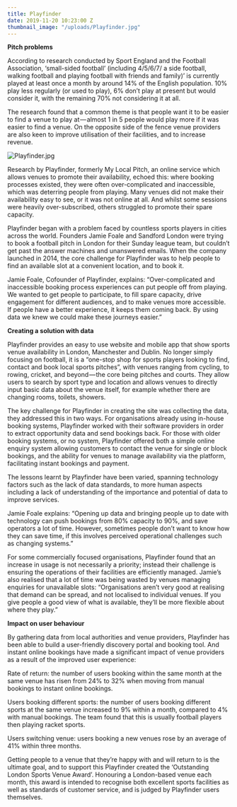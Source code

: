 ```yaml
---
title: Playfinder
date: 2019-11-20 10:23:00 Z
thumbnail_image: "/uploads/Playfinder.jpg"
---
```


**Pitch problems**

According to research conducted by Sport England and the Football Association, ‘small-sided football’ (including 4/5/6/7/ a side football, walking football and playing football with friends and family)’ is currently played at least once a month by around 14% of the English population. 10% play less regularly (or used to play), 6% don’t play at present but would consider it, with the remaining 70% not considering it at all.

The research found that a common theme is that people want it to be easier to find a venue to play at — almost 1 in 5 people would play more if it was easier to find a venue. On the opposite side of the fence venue providers are also keen to improve utilisation of their facilities, and to increase revenue.

![Playfinder.jpg](/uploads/Playfinder.jpg)

Research by Playfinder, formerly My Local Pitch, an online service which allows venues to promote their availability, echoed this: where booking processes existed, they were often over-complicated and inaccessible, which was deterring people from playing. Many venues did not make their availability easy to see, or it was not online at all. And whilst some sessions were heavily over-subscribed, others struggled to promote their spare capacity.

Playfinder began with a problem faced by countless sports players in cities across the world. Founders Jamie Foale and Sandford London were trying to book a football pitch in London for their Sunday league team, but couldn’t get past the answer machines and unanswered emails. When the company launched in 2014, the core challenge for Playfinder was to help people to find an available slot at a convenient location, and to book it.

Jamie Foale, Cofounder of Playfinder, explains: “Over-complicated and inaccessible booking process experiences can put people off from playing. We wanted to get people to participate, to fill spare capacity, drive engagement for different audiences, and to make venues more accessible. If people have a better experience, it keeps them coming back. By using data we knew we could make these journeys easier.”

**Creating a solution with data**

Playfinder provides an easy to use website and mobile app that show sports venue availability in London, Manchester and Dublin. No longer simply focusing on football, it is a “one-stop shop for sports players looking to find, contact and book local sports pitches”, with venues ranging from cycling, to rowing, cricket, and beyond — the core being pitches and courts. They allow users to search by sport type and location and allows venues to directly input basic data about the venue itself, for example whether there are changing rooms, toilets, showers.

The key challenge for Playfinder in creating the site was collecting the data, they addressed this in two ways. For organisations already using in-house booking systems, Playfinder worked with their software providers in order to extract opportunity data and send bookings back. For those with older booking systems, or no system, Playfinder offered both a simple online enquiry system allowing customers to contact the venue for single or block bookings, and the ability for venues to manage availability via the platform, facilitating instant bookings and payment.

The lessons learnt by Playfinder have been varied, spanning technology factors such as the lack of data standards, to more human aspects including a lack of understanding of the importance and potential of data to improve services.

Jamie Foale explains: “Opening up data and bringing people up to date with technology can push bookings from 80% capacity to 90%, and save operators a lot of time. However, sometimes people don’t want to know how they can save time, if this involves perceived operational challenges such as changing systems.”

For some commercially focused organisations, Playfinder found that an increase in usage is not necessarily a priority; instead their challenge is ensuring the operations of their facilities are efficiently managed. Jamie’s also realised that a lot of time was being wasted by venues managing enquiries for unavailable slots: “Organisations aren’t very good at realising that demand can be spread, and not localised to individual venues. If you give people a good view of what is available, they’ll be more flexible about where they play.”

**Impact on user behaviour**

By gathering data from local authorities and venue providers, Playfinder has been able to build a user-friendly discovery portal and booking tool. And instant online bookings have made a significant impact of venue providers as a result of the improved user experience:

Rate of return: the number of users booking within the same month at the same venue has risen from 24% to 32% when moving from manual bookings to instant online bookings.

Users booking different sports: the number of users booking different sports at the same venue increased to 9% within a month, compared to 4% with manual bookings. The team found that this is usually football players then playing racket sports.

Users switching venue: users booking a new venues rose by an average of 41% within three months.

Getting people to a venue that they’re happy with and will return to is the ultimate goal, and to support this Playfinder created the ‘Outstanding London Sports Venue Award’. Honouring a London-based venue each month, this award is intended to recognise both excellent sports facilities as well as standards of customer service, and is judged by Playfinder users themselves.
